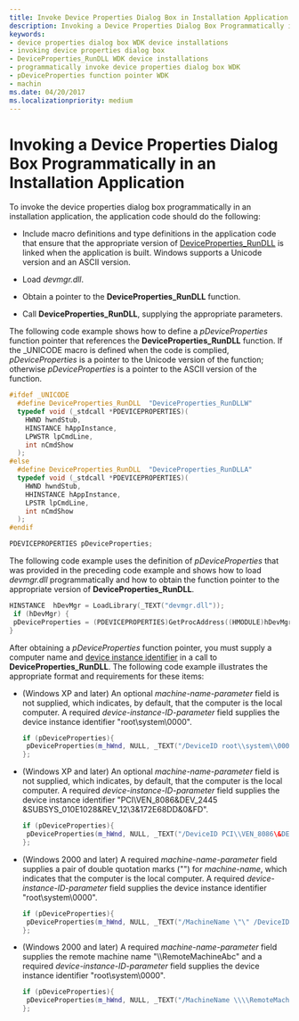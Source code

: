 ```yaml
---
title: Invoke Device Properties Dialog Box in Installation Application
description: Invoking a Device Properties Dialog Box Programmatically in an Installation Application
keywords:
- device properties dialog box WDK device installations
- invoking device properties dialog box
- DeviceProperties_RunDLL WDK device installations
- programmatically invoke device properties dialog box WDK
- pDeviceProperties function pointer WDK
- machin
ms.date: 04/20/2017
ms.localizationpriority: medium
---
```


# Invoking a Device Properties Dialog Box Programmatically in an Installation Application


To invoke the device properties dialog box programmatically in an installation application, the application code should do the following:

-   Include macro definitions and type definitions in the application code that ensure that the appropriate version of [DeviceProperties_RunDLL](deviceproperties-rundll-function-prototype.md) is linked when the application is built. Windows supports a Unicode version and an ASCII version.

-   Load *devmgr.dll*.

-   Obtain a pointer to the **DeviceProperties_RunDLL** function.

-   Call **DeviceProperties_RunDLL**, supplying the appropriate parameters.

The following code example shows how to define a *pDeviceProperties* function pointer that references the **DeviceProperties_RunDLL** function. If the _UNICODE macro is defined when the code is complied, *pDeviceProperties* is a pointer to the Unicode version of the function; otherwise *pDeviceProperties* is a pointer to the ASCII version of the function.

```cpp
#ifdef _UNICODE 
  #define DeviceProperties_RunDLL  "DeviceProperties_RunDLLW"
  typedef void (_stdcall *PDEVICEPROPERTIES)(
    HWND hwndStub,
    HINSTANCE hAppInstance,
    LPWSTR lpCmdLine,
    int nCmdShow
  );
#else
  #define DeviceProperties_RunDLL  "DeviceProperties_RunDLLA"
  typedef void (_stdcall *PDEVICEPROPERTIES)(
    HWND hwndStub,
    HHINSTANCE hAppInstance,
    LPSTR lpCmdLine,
    int nCmdShow
  );
#endif

PDEVICEPROPERTIES pDeviceProperties;
```

The following code example uses the definition of *pDeviceProperties* that was provided in the preceding code example and shows how to load *devmgr.dll* programmatically and how to obtain the function pointer to the appropriate version of **DeviceProperties_RunDLL**.

```cpp
HINSTANCE  hDevMgr = LoadLibrary(_TEXT("devmgr.dll"));
 if (hDevMgr) {
 pDeviceProperties = (PDEVICEPROPERTIES)GetProcAddress((HMODULE)hDevMgr, DeviceProperties_RunDLL);
}
```

After obtaining a *pDeviceProperties* function pointer, you must supply a computer name and [device instance identifier](device-instance-ids.md) in a call to **DeviceProperties_RunDLL**. The following code example illustrates the appropriate format and requirements for these items:

-   (Windows XP and later) An optional *machine-name-parameter* field is not supplied, which indicates, by default, that the computer is the local computer. A required *device-instance-ID-parameter* field supplies the device instance identifier "root\\system\\0000".
    ```cpp
    if (pDeviceProperties){
     pDeviceProperties(m_hWnd, NULL, _TEXT("/DeviceID root\\system\\0000"), NULL);
    };
    ```

-   (Windows XP and later) An optional *machine-name-parameter* field is not supplied, which indicates, by default, that the computer is the local computer. A required *device-instance-ID-parameter* field supplies the device instance identifier "PCI\\VEN_8086&DEV_2445 &SUBSYS_010E1028&REV_12\\3&172E68DD&0&FD".
    ```cpp
    if (pDeviceProperties){
     pDeviceProperties(m_hWnd, NULL, _TEXT("/DeviceID PCI\\VEN_8086\&DEV_2445\&SUBSYS_010E1028\&REV_12\\3\&172E68DD\&0\&FD"), NULL);
    };
    ```

-   (Windows 2000 and later) A required *machine-name-parameter* field supplies a pair of double quotation marks ("") for *machine-name*, which indicates that the computer is the local computer. A required *device-instance-ID-parameter* field supplies the device instance identifier "root\\system\\0000".
    ```cpp
    if (pDeviceProperties){
     pDeviceProperties(m_hWnd, NULL, _TEXT("/MachineName \"\" /DeviceID root\\system\\0000"), NULL);
    };
    ```

-   (Windows 2000 and later) A required *machine-name-parameter* field supplies the remote machine name "\\\\RemoteMachineAbc" and a required *device-instance-ID-parameter* field supplies the device instance identifier "root\\system\\0000".
    ```cpp
    if (pDeviceProperties){
     pDeviceProperties(m_hWnd, NULL, _TEXT("/MachineName \\\\RemoteMachineAbc /DeviceID root\\system\\0000"), NULL);
    };
    ```

 

 





